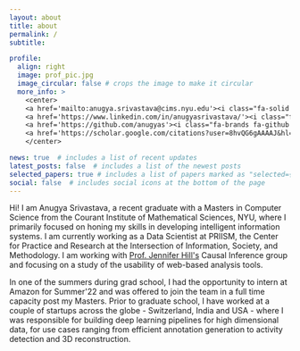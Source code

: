 ```yaml
---
layout: about
title: about
permalink: /
subtitle: 

profile:
  align: right
  image: prof_pic.jpg
  image_circular: false # crops the image to make it circular
  more_info: >
    <center>
    <a href='mailto:anugya.srivastava@cims.nyu.edu'><i class="fa-solid fa-envelope fa-xl"></i></a>
    <a href='https://www.linkedin.com/in/anugyasrivastava/'><i class="fa-brands fa-linkedin fa-xl"></i></a>&nbsp;
    <a href='https://github.com/anugyas'><i class="fa-brands fa-github fa-xl"></i></a>&nbsp;
    <a href='https://scholar.google.com/citations?user=8hvQG6gAAAAJ&hl=en'><i class="ai ai-google-scholar ai-2x" style="vertical-align: bottom;"></i></a>&nbsp;
    </center>

news: true  # includes a list of recent updates
latest_posts: false  # includes a list of the newest posts
selected_papers: true # includes a list of papers marked as "selected={true}"
social: false  # includes social icons at the bottom of the page
---
```


Hi! I am Anugya Srivastava, a recent graduate with a Masters in Computer Science from the Courant Institute of Mathematical Sciences, NYU, where I primarily focused on honing my skills in developing intelligent information systems. I am currently working as a Data Scientist at PRIISM, the Center for Practice and Research at the Intersection of Information, Society, and Methodology. I am working with [Prof. Jennifer Hill's](https://steinhardt.nyu.edu/people/jennifer-hill) Causal Inference group and focusing on a study of the usability of web-based analysis tools.

In one of the summers during grad school, I had the opportunity to intern at Amazon for Summer'22 and was offered to join the team in a full time capacity post my Masters. Prior to graduate school, I have worked at a couple of startups across the globe - Switzerland, India and USA - where I was responsible for building deep learning pipelines for high dimensional data, for use cases ranging from efficient annotation generation to activity detection and 3D reconstruction.